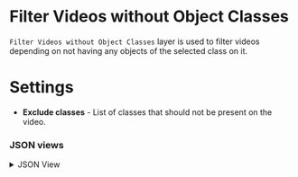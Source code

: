 # Filter Videos without Object Classes

`Filter Videos without Object Classes` layer is used to filter videos depending on not having any objects of the selected class on it.

# Settings

- **Exclude classes** - List of classes that should not be present on the video.

### JSON views

<details>
  <summary>JSON View</summary>

```json
{
	"action": "filter_video_without_objects",
	"src": [
		"$video_data_1"
	],
	"dst": [
		"$filter_video_without_objects_2__true",
		"$filter_video_without_objects_2__false"
	],
	"settings": {
		"exclude_classes": [
			"car",
			"pedestrian"
		]
	}
},
```

</details>
